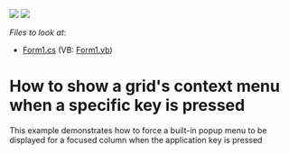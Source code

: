 <!-- default badges list -->
[![](https://img.shields.io/badge/Open_in_DevExpress_Support_Center-FF7200?style=flat-square&logo=DevExpress&logoColor=white)](https://supportcenter.devexpress.com/ticket/details/E1175)
[![](https://img.shields.io/badge/📖_How_to_use_DevExpress_Examples-e9f6fc?style=flat-square)](https://docs.devexpress.com/GeneralInformation/403183)
<!-- default badges end -->
<!-- default file list -->
*Files to look at*:

* [Form1.cs](./CS/GridSample/Form1.cs) (VB: [Form1.vb](./VB/GridSample/Form1.vb))
<!-- default file list end -->
# How to show a grid's context menu when a specific key is pressed


<p>This example demonstrates how to force a built-in popup menu to be displayed for a focused column when the application key is pressed</p>

<br/>


